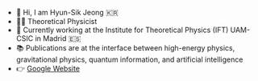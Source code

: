 - 👋 Hi, I am Hyun-Sik Jeong :kr:
- :man_technologist: Theoretical Physicist
- :round_pushpin: Currently working at the Institute for Theoretical Physics (IFT) UAM-CSIC in Madrid :es:
- :books: Publications are at the interface between high-energy physics, gravitational physics, quantum information, and artificial intelligence
- :point_right: [Google Website](https://sites.google.com/view/for-hyun-sik/home)
<!---
sicobysico/sicobysico is a ✨ special ✨ repository because its `README.md` (this file) appears on your GitHub profile.
You can click the Preview link to take a look at your changes.
--->
